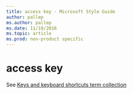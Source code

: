 ```yaml
---
title: access key - Microsoft Style Guide
author: pallep
ms.author: pallep
ms.date: 11/19/2016
ms.topic: article
ms.prod: non-product specific
---
```


# access key

See [Keys and keyboard shortcuts term collection](/style-guide/a-z-word-list-term-collections/term-collections/keys-keyboard-shortcuts)
